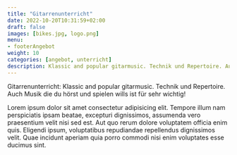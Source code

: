 ```yaml
---
title: "Gitarrenunterricht"
date: 2022-10-20T10:31:59+02:00
draft: false
images: [bikes.jpg, logo.png]
menu: 
- footerAngebot
weight: 10
categories: [angebot, unterricht]
description: Klassic and popular gitarmusic. Technik und Repertoire. Auch Musik die du hörst und spielen wills ist für sehr wichtig!
---
```


Gitarrenunterricht: Klassic and popular gitarmusic. Technik und Repertoire. Auch Musik die du hörst und spielen wills ist für sehr wichtig!

Lorem ipsum dolor sit amet consectetur adipisicing elit. Tempore illum nam perspiciatis ipsam beatae, excepturi dignissimos, assumenda vero praesentium velit nisi sed est. Aut quo rerum dolore voluptatem officia enim quis. Eligendi ipsum, voluptatibus repudiandae repellendus dignissimos velit. Quae incidunt aperiam quia porro commodi nisi enim voluptates esse ducimus sint.